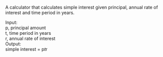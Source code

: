 A calculator that calculates simple interest given principal, annual rate of interest and time period in years.

Input:  
   p, principal amount  
   t, time period in years  
   r, annual rate of interest  
Output:  
   simple interest = p*t*r  
